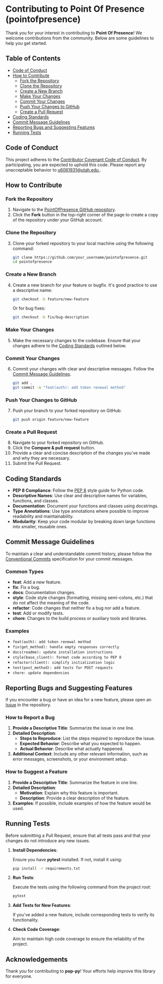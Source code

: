 # Contributing to Point Of Presence (pointofpresence)

Thank you for your interest in contributing to **Point Of Presence**! We welcome contributions from the community. Below are some guidelines to help you get started.

## Table of Contents

- [Code of Conduct](#code-of-conduct)
- [How to Contribute](#how-to-contribute)
  - [Fork the Repository](#fork-the-repository)
  - [Clone the Repository](#clone-the-repository)
  - [Create a New Branch](#create-a-new-branch)
  - [Make Your Changes](#make-your-changes)
  - [Commit Your Changes](#commit-your-changes)
  - [Push Your Changes to GitHub](#push-your-changes-to-github)
  - [Create a Pull Request](#create-a-pull-request)
- [Coding Standards](#coding-standards)
- [Commit Message Guidelines](#commit-message-guidelines)
- [Reporting Bugs and Suggesting Features](#reporting-bugs-and-suggesting-features)
- [Running Tests](#running-tests)

## Code of Conduct

This project adheres to the [Contributor Covenant Code of Conduct](CODE_OF_CONDUCT.md). By participating, you are expected to uphold this code. Please report any unacceptable behavior to [u6061931@utah.edu ](mailto:u6061931@utah.edu).

## How to Contribute

### Fork the Repository

1. Navigate to the [PointOfPresence GitHub repository](https://github.com/sci-ndp/pop-py).
2. Click the **Fork** button in the top-right corner of the page to create a copy of the repository under your GitHub account.

### Clone the Repository

3. Clone your forked repository to your local machine using the following command:

   ```bash
   git clone https://github.com/your_username/pointofpresence.git
   cd pointofpresence
   ```

### Create a New Branch

4. Create a new branch for your feature or bugfix. It's good practice to use a descriptive name:

   ```bash
   git checkout -b feature/new-feature
   ```

   Or for bug fixes:

   ```bash
   git checkout -b fix/bug-description
   ```

### Make Your Changes

5. Make the necessary changes to the codebase. Ensure that your changes adhere to the [Coding Standards](#coding-standards) outlined below.

### Commit Your Changes

6. Commit your changes with clear and descriptive messages. Follow the [Commit Message Guidelines](#commit-message-guidelines).

   ```bash
   git add .
   git commit -m "feat(auth): add token renewal method"
   ```

### Push Your Changes to GitHub

7. Push your branch to your forked repository on GitHub:

   ```bash
   git push origin feature/new-feature
   ```

### Create a Pull Request

8. Navigate to your forked repository on GitHub.
9. Click the **Compare & pull request** button.
10. Provide a clear and concise description of the changes you've made and why they are necessary.
11. Submit the Pull Request.

## Coding Standards

- **PEP 8 Compliance**: Follow the [PEP 8](https://pep8.org/) style guide for Python code.
- **Descriptive Names**: Use clear and descriptive names for variables, functions, and classes.
- **Documentation**: Document your functions and classes using docstrings.
- **Type Annotations**: Use type annotations where possible to improve readability and maintainability.
- **Modularity**: Keep your code modular by breaking down large functions into smaller, reusable ones.

## Commit Message Guidelines

To maintain a clear and understandable commit history, please follow the [Conventional Commits](https://www.conventionalcommits.org/en/v1.0.0/) specification for your commit messages.

### Common Types

- **feat**: Add a new feature.
- **fix**: Fix a bug.
- **docs**: Documentation changes.
- **style**: Code style changes (formatting, missing semi-colons, etc.) that do not affect the meaning of the code.
- **refactor**: Code changes that neither fix a bug nor add a feature.
- **test**: Add or modify tests.
- **chore**: Changes to the build process or auxiliary tools and libraries.

### Examples

- `feat(auth): add token renewal method`
- `fix(get_method): handle empty responses correctly`
- `docs(readme): update installation instructions`
- `style(base_client): format code according to PEP 8`
- `refactor(client): simplify initialization logic`
- `test(post_method): add tests for POST requests`
- `chore: update dependencies`

## Reporting Bugs and Suggesting Features

If you encounter a bug or have an idea for a new feature, please open an [Issue](https://github.com/sci-ndp/pop-py/issues) in the repository.

### How to Report a Bug

1. **Provide a Descriptive Title**: Summarize the issue in one line.
2. **Detailed Description**:
   - **Steps to Reproduce**: List the steps required to reproduce the issue.
   - **Expected Behavior**: Describe what you expected to happen.
   - **Actual Behavior**: Describe what actually happened.
3. **Additional Context**: Include any other relevant information, such as error messages, screenshots, or your environment setup.

### How to Suggest a Feature

1. **Provide a Descriptive Title**: Summarize the feature in one line.
2. **Detailed Description**:
   - **Motivation**: Explain why this feature is important.
   - **Description**: Provide a clear description of the feature.
3. **Examples**: If possible, include examples of how the feature would be used.

## Running Tests

Before submitting a Pull Request, ensure that all tests pass and that your changes do not introduce any new issues.

1. **Install Dependencies**:

   Ensure you have **pytest** installed. If not, install it using:

   ```bash
   pip install -r requirements.txt
   ```
2. **Run Tests**:

   Execute the tests using the following command from the project root:

   ```bash
   pytest
   ```
3. **Add Tests for New Features**:

   If you've added a new feature, include corresponding tests to verify its functionality.
4. **Check Code Coverage**:

   Aim to maintain high code coverage to ensure the reliability of the project.

## Acknowledgements

Thank you for contributing to **pop-py**! Your efforts help improve this library for everyone.
